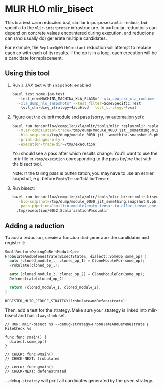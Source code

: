 # MLIR HLO mlir_bisect

This is a test case reduction tool, similar in purpose to `mlir-reduce`, but
specific to the `mlir-interpreter` infrastructure. In particular, reductions can
depend on concrete values encountered during execution, and reductions can (and
usually do) generate multiple candidates.

For example, the `ReplaceOpWithConstant` reduction will attempt to replace each
op with each of its results. If the op is in a loop, each execution will be a
candidate for replacement.

## Using this tool

1.  Run a JAX test with snapshots enabled:

    ```sh
    bazel test some-jax-test
      --test_env=MACHINA_MACHINA_XLA_FLAGS="--xla_cpu_use_xla_runtime --xla_dump_to=/tmp/dump
      --xla_dump_hlo_snapshots" --test_filter=SomeSpecific.Test
      --test_sharding_strategy=disabled --test_strategy=local
    ```

1.  Figure out the culprit module and pass (sorry, no automation yet):

    ```sh
    bazel run tensorflow/compiler/xla/mlir/tools/mlir_replay:mlir_replay -- \
      --mlir-compilation-trace=/tmp/dump/module_0000.jit__something.mlir-trace.pb \
      --hlo-snapshot=/tmp/dump/module_0000.jit__something.snapshot.0.pb \
      --print-changes-only \
      --execution-trace-dir=/tmp/execution
    ```

    You should see a pass after which results change. You'll want to use the
    .mlir file in `/tmp/execution` corresponding to the pass *before* that with
    the bisect tool.

    Note: If the failing pass is bufferization, you may have to use an earlier
    snapshot, e.g. before `EmptyTensorToAllocTensor`.
1.  Run bisect:

    ```sh
    bazel run tensorflow/compiler/xla/mlir/tools/mlir_bisect:mlir-bisect -- \
      --hlo-snapshot=/tmp/dump/module_0000.jit_something.snapshot.0.pb \
      --pass-pipeline="builtin.module(empty-tensor-to-alloc-tensor,one-shot-bufferize{allow-return-allocs bufferize-function-boundaries create-deallocs=0})" \
      /tmp/execution/0052.ScalarizationPass.mlir
    ```

## Adding a reduction

To add a reduction, create a function that generates the candidates and register
it:

```cpp
SmallVector<OwningOpRef<ModuleOp>>
FrobulateAndDefenestrate(BisectState&, dialect::SomeOp some_op) {
  auto [cloned_module_1, cloned_op_1] = CloneModuleFor(some_op);
  Frobulate(cloned_op_1);

  auto [cloned_module_2, cloned_op_2] = CloneModuleFor(some_op);
  Defenestrate(cloned_op_2);

  return {cloned_module_1, cloned_module_2};
}

REGISTER_MLIR_REDUCE_STRATEGY(FrobulateAndDefenestrate);
```

Then, add a test for the strategy. Make sure your strategy is linked into
mlir-bisect and has `alwayslink` set.

```mlir
// RUN: mlir-bisect %s --debug-strategy=FrobulateAndDefenestrate | FileCheck %s

func.func @main() {
  dialect.some_op()
}

// CHECK: func @main()
// CHECK-NEXT: frobulated

// CHECK: func @main()
// CHECK-NEXT: defenestrated
```

`--debug-strategy` will print all candidates generated by the given strategy.

